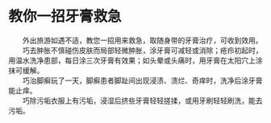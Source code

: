 # 教你一招牙膏救急  
  
&emsp;&emsp;外出旅游如遇不适，教您一招用来救急，取随身带的牙膏治疗，可收到效用。  
&emsp;&emsp;巧去肿胀不慎碰伤皮肤而局部轻微肿胀，涂牙膏可减轻或消除；疮疖初起时，用温水洗净患部，每日涂三次牙膏有效果；如头晕或头痛时，用牙膏在太阳穴上涂抹可缓解。  
&emsp;&emsp;巧治脚癣玩了一天，脚癣患者脚趾间出现浸渍、溃烂、奇痒时，洗净后涂牙膏能止痒。  
&emsp;&emsp;巧除污垢衣服上有污垢，浸湿后挤些牙膏轻轻搓揉，或用牙刷轻轻刷洗，能去污垢。  